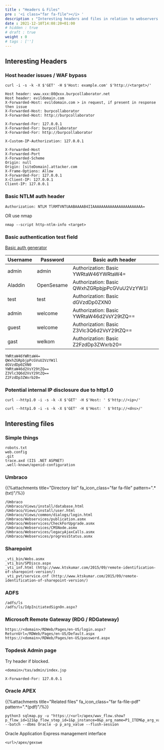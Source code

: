 ```yaml
---
title : "Headers & Files"
pre : '<i class="far fa-file"></i> '
description : "Interesting headers and files in relation to webservers."
date : 2021-12-10T14:08:20+01:00
# hidden : true
# draft : true
weight : 0
# tags : ['']
---
```


## Interesting Headers

### Host header issues / WAF bypass

```plain
curl -i -s -k -X $'GET' -H $'Host: example.com' $'http://<target>/'
```

```plain
Host header: www.xxx:80@xxx.burpcollaborator.net
Host header: evildomain.com
X-Forwarded-Host: evildomain.com > in request, if present in response then issue
X-Forwarded-Host: burpcollaborator
X-Forwarded-Host: http://burpcollaborator

X-Forwarded-For: 127.0.0.1
X-Forwarded-For: burpcollaborator
X-Forwarded-For: http://burpcollaborator

X-Custom-IP-Authorization: 127.0.0.1

X-Forwarded-Host
X-Forwarded-Port
X-Forwarded-Scheme
Origin: null
Origin: [siteDomain].attacker.com
X-Frame-Options: Allow
X-Forwarded-For: 127.0.0.1
X-Client-IP: 127.0.0.1
Client-IP: 127.0.0.1
```

### Basic NTLM auth header

```plain
Authorization: NTLM TlRMTVNTUAABAAAAB4IIAAAAAAAAAAAAAAAAAAAAAAA=
```

OR use nmap

```plain
nmap --script http-ntlm-info <target>
```

### Basic authentication test field

[Basic auth generator](https://www.blitter.se/utils/basic-authentication-header-generator/)

Username | Password | Basic auth header
|-----|------|------|
admin | admin | Authorization: Basic YWRtaW46YWRtaW4=
Aladdin | OpenSesame | Authorization: Basic QWxhZGRpbjpPcGVuU2VzYW1l
test | test | Authorization: Basic dGVzdDp0ZXN0
admin | welcome | Authorization: Basic YWRtaW46d2VsY29tZQ==
guest | welcome | Authorization: Basic Z3Vlc3Q6d2VsY29tZQ==
gast | welkom | Authorization: Basic Z2FzdDp3ZWxrb20=

```plain
YWRtaW46YWRtaW4=
QWxhZGRpbjpPcGVuU2VzYW1l
dGVzdDp0ZXN0
YWRtaW46d2VsY29tZQ==
Z3Vlc3Q6d2VsY29tZQ==
Z2FzdDp3ZWxrb20=
```

### Potential internal IP disclosure due to http1.0

```plain
curl --http1.0 -i -s -k -X $'GET' -H $'Host: ' $'http://<ip>/'
```

```plain
curl --http1.0 -i -s -k -X $'GET' -H $'Host: ' $'http://<dns>/'
```

## Interesting files

### Simple things

```plain
robots.txt
web.config
.git
trace.axd (IIS .NET ASPNET)
.well-known/openid-configuration
```

### Umbraco

{{%attachments title="Directory list" fa_icon_class="far fa-file" pattern=".*(txt)"/%}}

```plain
/Umbraco
/Umbraco/Views/install/database.html
/Umbraco/Views/install/user.html
/Umbraco/Views/common/dialogs/login.html
/Umbraco/Webservices/publication.asmx
/Umbraco/Webservices/CheckForUpgrade.asmx
/Umbraco/Webservices/CMSNode.asmx
/Umbraco/Webservices/legacyAjaxCalls.asmx
/Umbraco/Webservices/progressStatus.asmx
```

### Sharepoint

```plain
_vti_bin/Webs.asmx
_vti_bin/SPDisco.aspx
_vti_inf.html (http://www.ktskumar.com/2015/09/remote-identification-of-sharepoint-version/)
_vti_pvt/service.cnf (http://www.ktskumar.com/2015/09/remote-identification-of-sharepoint-version/)
```

### ADFS

```plain
/adfs/ls
/adfs/ls/IdpInitiatedSignOn.aspx?
```

### Microsoft Remote Gateway (RDG / RDGateway)

```plain
https://<domain>/RDWeb/Pages/en-US/login.aspx?ReturnUrl=/RDWeb/Pages/en-US/Default.aspx
https://<domain>/RDWeb/Pages/en-US/password.aspx
```

### Topdesk Admin page

Try header if blocked.

```plain
<domain>/tas/admin/index.jsp
```

```plain
X-Forwarded-For: 127.0.0.1
```

### Oracle APEX

{{%attachments title="Related files" fa_icon_class="far fa-file-pdf" pattern=".*(pdf)"/%}}

```plain
python3 sqlmap.py -u "https://<url>/apex/wwv_flow.show?p_flow_id=121&p_flow_step_id=1&p_instance=0&p_arg_name=P1_ITEM&p_arg_value=ABC" --batch --dbms Oracle -p p_arg_value --flush-session
```

Oracle Application Express management interface

```plain
<url>/apex/gexswe
```
